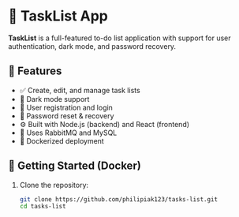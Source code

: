 # 📝 TaskList App

**TaskList** is a full-featured to-do list application with support for user authentication, dark mode, and password recovery.

## 🔧 Features

- ✅ Create, edit, and manage task lists
- 🌙 Dark mode support
- 🔐 User registration and login
- 🔁 Password reset & recovery
- ⚙️ Built with Node.js (backend) and React (frontend)
- 🐇 Uses RabbitMQ and MySQL
- 🐳 Dockerized deployment

## 🚀 Getting Started (Docker)

1. Clone the repository:
   ```bash
   git clone https://github.com/philipiak123/tasks-list.git
   cd tasks-list
